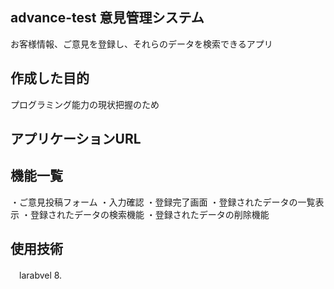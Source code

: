 ## advance-test 意見管理システム
お客様情報、ご意見を登録し、それらのデータを検索できるアプリ

## 作成した目的
プログラミング能力の現状把握のため

## アプリケーションURL

## 機能一覧
・ご意見投稿フォーム
・入力確認
・登録完了画面
・登録されたデータの一覧表示
・登録されたデータの検索機能
・登録されたデータの削除機能

## 使用技術
　larabvel 8.
